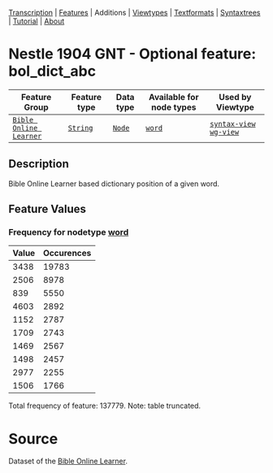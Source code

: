 <a name="start"></a><div class="hidden-content"><a href="../transcription.md">Transcription</a> | <a href="README.md#start">Features</a> | Additions | <a href="../viewtypes.md#start">Viewtypes</a> | <a href="../textformats.md#start">Textformats</a> |  <a href="../syntaxtrees.md#start">Syntaxtrees</a> | <a href="../tutorial/README.md#start">Tutorial</a>  | <a href="../about.md#start">About</a></div>
# Nestle 1904 GNT - Optional feature: bol_dict_abc
Feature Group | Feature type |Data type |Available for node types | Used by Viewtype 
---|---|---|---|---
[`Bible Online Learner`](featuresbyfeaturegroup.md#bible-online-learner)|[`String`](featuresbydatatype.md#string)|[`Node`](featuresbynodetype.md#node)| [`word`](featuresbynodetype.md#word) |[`syntax-view`](../syntax-view.md#start) [`wg-view`](../wg-view.md#start) 
## Description
Bible Online Learner based dictionary position of a given word.
## Feature Values
### Frequency for nodetype [word](featuresbynodetype.md#word)
Value|Occurences
---|---
3438|19783
2506|8978
839|5550
4603|2892
1152|2787
1709|2743
1469|2567
1498|2457
2977|2255
1506|1766

Total frequency of feature: 137779. Note: table truncated.

# Source

Dataset of the [Bible Online Learner](https://learner.bible/).
 